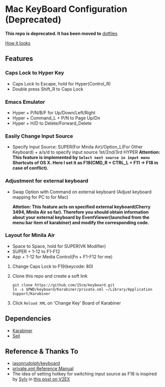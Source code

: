 # Mac KeyBoard Configuration (Deprecated)

__This repo is deprecated. It has been moved to__ [dotfiles](https://github.com/15cm/dotfiles/tree/master/.config/karabiner)

[How it looks](http://www.keyboard-layout-editor.com/#/gists/46614c15dc4edfb98667)
## Features

### Caps Lock to Hyper Key

- Caps Lock to Escape, hold for Hyper(Control_R)
- Double press Shift_R to Caps Lock

### Emacs Emulator

- Hyper + P/N/B/F for Up/Down/Left/Right
- Hyper + Command_L + P/N to Page Up/Dn
- Hyper + H/D to Delete/Forward_Delete

### Easily Change Input Source

- Specify Input Source: SUPER(For Minila Air)/Option_L(For Other Keyboard) + a/s/d to specify input source 1st/2nd/3rd
HYPER
    __Attention: This feature is implemented by `Select next source in input menu` Shortcuts of OS X.
    Here I set it as F18(CMD_R + CTRL_L + F11 -> F18 in case of conflict).__

### Adjustment for external keyboard

- Swap Option with Command on external keyboard (Adjust keyboard mapping for PC to for Mac)

    __Attetion: This feature acts on specified external keyboard(Cherry 3494, Minila Air so far). Therefore you should obtain information about your external keyboard by EventViewer(launched from the menu bar item of karabiner) and modify the corresponding code.__

### Layout for Minila Air
- Space to Space, hold for SUPER(VK Modifier)
- SUPER + 1-12 to F1-F12
- App + 1-12 for Media Control(Fn + F1-F12 for me)

1. Change Caps Lock to F19(keycode: 80)

2. Clone this repo and create a soft link
    ```
    git clone https://github.com/15cm/keyboard.git
    ln -s $PWD/keyboard/Karabiner/private.xml ~/Library/Application Support/Karabiner
    ```

3. Click `Reload XML` on 'Change Key' Board of Karabiner

## Dependencies

* [Karabiner](https://pqrs.org/osx/karabiner/)
* [Seil](https://pqrs.org/osx/karabiner/seil.html.en)

## Reference & Thanks To

- [jasonrudolph/keyboard](https://github.com/jasonrudolph/keyboard)
- [private.xml Reference Manual](https://pqrs.org/osx/karabiner/xml.html.en)
- The idea of setting hotkey for switching input source as F18 is inspired by [Sylv](https://v2ex.com/member/Sylv) in [this post on V2EX](https://v2ex.com/t/205046)
